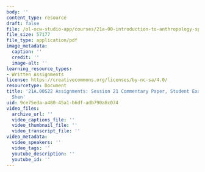 ```yaml
---
body: ''
content_type: resource
draft: false
file: /ol-ocw-studio-app/courses/21a-00-introduction-to-anthropology-spring-2022/mit21a_00s22_sess21paper_ex1.pdf
file_size: 57177
file_type: application/pdf
image_metadata:
  caption: ''
  credit: ''
  image-alt: ''
learning_resource_types:
- Written Assignments
license: https://creativecommons.org/licenses/by-nc-sa/4.0/
resourcetype: Document
title: '21A.00S22 Assignments: Session 21 Commentary Paper, Student Example 1: James
  Shen'
uid: 9ce75eda-a480-45a1-b6df-adb790a8c074
video_files:
  archive_url: ''
  video_captions_file: ''
  video_thumbnail_file: ''
  video_transcript_file: ''
video_metadata:
  video_speakers: ''
  video_tags: ''
  youtube_description: ''
  youtube_id: ''
---
```

